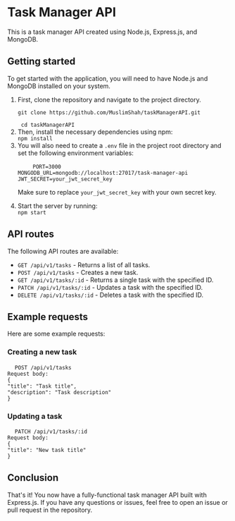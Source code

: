 <h1>Task Manager API</h1>
<p>This is a task manager API created using Node.js, Express.js, and MongoDB.</p>

<h2>Getting started</h2>

<p>To get started with the application, you will need to have Node.js and MongoDB installed on your system.</p>

<ol>
  <li>First, clone the repository and navigate to the project directory.</li>
 <pre><code>git clone https://github.com/MuslimShah/taskManagerAPI.git </code></pre>
  <code> cd taskManagerAPI</code>
  <li>Then, install the necessary dependencies using npm:</li>
  <code>npm install</code>
  <li>You will also need to create a <code>.env</code> file in the project root directory and set the following environment variables:</li>
  <pre>
    <code>PORT=3000
MONGODB_URL=mongodb://localhost:27017/task-manager-api
JWT_SECRET=your_jwt_secret_key</code>
</pre>
<p>Make sure to replace <code>your_jwt_secret_key</code> with your own secret key.</p>
<li>Start the server by running:</li>
<code>npm start</code>
</ol>
<h2>API routes</h2>

<p>The following API routes are available:</p>

<ul>
  <li><code>GET /api/v1/tasks</code> - Returns a list of all tasks.</li>
  <li><code>POST /api/v1/tasks</code> - Creates a new task.</li>
  <li><code>GET /api/v1/tasks/:id</code> - Returns a single task with the specified ID.</li>
  <li><code>PATCH /api/v1/tasks/:id</code> - Updates a task with the specified ID.</li>
  <li><code>DELETE /api/v1/tasks/:id</code> - Deletes a task with the specified ID.</li>
</ul>

<h2>Example requests</h2>

<p>Here are some example requests:</p>

<h3>Creating a new task</h3>

<pre>
  <code>POST /api/v1/tasks
Request body:
{
"title": "Task title",
"description": "Task description"
}</code>
</pre>
<h3>Updating a task</h3>

<pre>
  <code>PATCH /api/v1/tasks/:id
Request body:
{
"title": "New task title"
}</code>
</pre>
<h2>Conclusion</h2>

<p>That's it! You now have a fully-functional task manager API built with Express.js. If you have any questions or issues, feel free to open an issue or pull request in the repository.</p>
